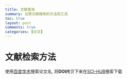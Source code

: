 ```yaml
---
title: 文献查询
summary: 记录文献搜索的方法和工具
toc: true
layout: post
comments: true
categories: [论文]
---
```


# 文献检索方法

使用[百度学术](https://xueshu.baidu.com/)搜索论文名, 将**DOI**拷贝下来在[SCI-HUB](https://www.scihub.net.cn/sci-hub/)搜索下载
